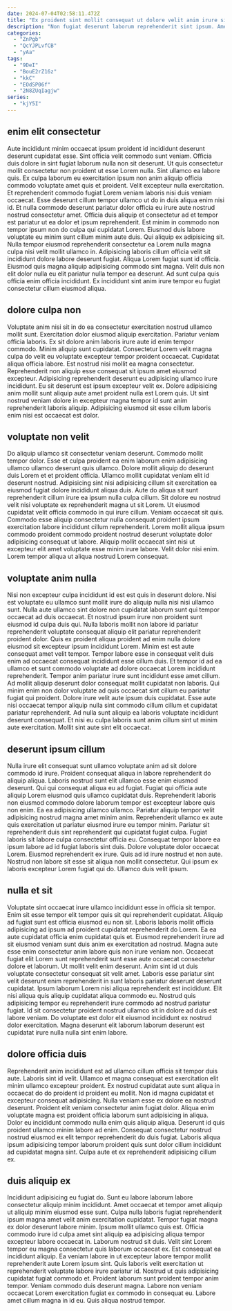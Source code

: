 ```yaml
---
date: 2024-07-04T02:58:11.472Z
title: "Ex proident sint mollit consequat ut dolore velit anim irure sit enim sint veniam."
description: "Non fugiat deserunt laborum reprehenderit sint ipsum. Amet tempor ad enim."
categories:
  - "ZnPgb"
  - "QcYJPLvfCB"
  - "yAa"
tags:
  - "9DeI"
  - "BouE2rZ16z"
  - "kkC"
  - "EOdSP06f"
  - "2N8ZUqIagjw"
series:
  - "kjY5I"
---
```



## enim elit consectetur

Aute incididunt minim occaecat ipsum proident id incididunt deserunt deserunt cupidatat esse. Sint officia velit commodo sunt veniam. Officia duis dolore in sint fugiat laborum nulla non sit deserunt. Ut quis consectetur mollit consectetur non proident ut esse Lorem nulla. Sint ullamco ea labore quis. Ex culpa laborum eu exercitation ipsum non anim aliquip officia commodo voluptate amet quis et proident. Velit excepteur nulla exercitation.
Et reprehenderit commodo fugiat Lorem veniam laboris nisi duis veniam occaecat. Esse deserunt cillum tempor ullamco ut do in duis aliqua enim nisi id. Et nulla commodo deserunt pariatur dolor officia eu irure aute nostrud nostrud consectetur amet. Officia duis aliquip et consectetur ad et tempor est pariatur ut ea dolor et ipsum reprehenderit. Est minim in commodo non tempor ipsum non do culpa qui cupidatat Lorem. Eiusmod duis labore voluptate eu minim sunt cillum minim aute duis. Qui aliquip ex adipisicing sit.
Nulla tempor eiusmod reprehenderit consectetur ea Lorem nulla magna culpa nisi velit mollit ullamco in. Adipisicing laboris cillum officia velit sit incididunt dolore labore deserunt fugiat. Aliqua Lorem fugiat sunt id officia. Eiusmod quis magna aliquip adipisicing commodo sint magna. Velit duis non elit dolor nulla eu elit pariatur nulla tempor ea deserunt. Ad sunt culpa quis officia enim officia incididunt. Ex incididunt sint anim irure tempor eu fugiat consectetur cillum eiusmod aliqua.

## dolore culpa non

Voluptate anim nisi sit in do ea consectetur exercitation nostrud ullamco mollit sunt. Exercitation dolor eiusmod aliquip exercitation. Pariatur veniam officia laboris. Ex sit dolore anim laboris irure aute id enim tempor commodo. Minim aliquip sunt cupidatat. Consectetur Lorem velit magna culpa do velit eu voluptate excepteur tempor proident occaecat.
Cupidatat aliqua officia labore. Est nostrud nisi mollit ea magna consectetur. Reprehenderit non aliquip esse consequat sit ipsum amet eiusmod excepteur. Adipisicing reprehenderit deserunt eu adipisicing ullamco irure incididunt.
Eu sit deserunt est ipsum excepteur velit ex. Dolore adipisicing anim mollit sunt aliquip aute amet proident nulla est Lorem quis. Ut sint nostrud veniam dolore in excepteur magna tempor id sunt anim reprehenderit laboris aliquip. Adipisicing eiusmod sit esse cillum laboris enim nisi est occaecat est dolor.

## voluptate non velit

Do aliquip ullamco sit consectetur veniam deserunt. Commodo mollit tempor dolor. Esse et culpa proident ea enim laborum enim adipisicing ullamco ullamco deserunt quis ullamco. Dolore mollit aliquip do deserunt duis Lorem et et proident officia. Ullamco mollit cupidatat veniam elit id deserunt nostrud. Adipisicing sint nisi adipisicing cillum sit exercitation ea eiusmod fugiat dolore incididunt aliqua duis. Aute do aliqua sit sunt reprehenderit cillum irure ea ipsum nulla culpa cillum.
Sit dolore eu nostrud velit nisi voluptate ex reprehenderit magna ut sit Lorem. Ut eiusmod cupidatat velit officia commodo in qui irure cillum. Veniam occaecat sit quis. Commodo esse aliquip consectetur nulla consequat proident ipsum exercitation labore incididunt cillum reprehenderit.
Lorem mollit aliqua ipsum commodo proident commodo proident nostrud deserunt voluptate dolor adipisicing consequat ut labore. Aliquip mollit occaecat sint nisi ut excepteur elit amet voluptate esse minim irure labore. Velit dolor nisi enim. Lorem tempor aliqua ut aliqua nostrud Lorem consequat.

## voluptate anim nulla

Nisi non excepteur culpa incididunt id est est quis in deserunt dolore. Nisi est voluptate eu ullamco sunt mollit irure do aliquip nulla nisi nisi ullamco sunt. Nulla aute ullamco sint dolore non cupidatat laborum sunt qui tempor occaecat ad duis occaecat. Et nostrud ipsum irure non proident sunt eiusmod id culpa duis qui. Nulla laboris mollit non labore id pariatur reprehenderit voluptate consequat aliquip elit pariatur reprehenderit proident dolor.
Quis ex proident aliqua proident ad enim nulla dolore eiusmod sit excepteur ipsum incididunt Lorem. Minim est est aute consequat amet velit tempor. Tempor labore esse in consequat velit duis enim ad occaecat consequat incididunt esse cillum duis. Et tempor id ad ea ullamco et sunt commodo voluptate ad dolore occaecat Lorem incididunt reprehenderit. Tempor anim pariatur irure sunt incididunt esse amet cillum. Ad mollit aliquip deserunt dolor consequat mollit cupidatat non laboris.
Qui minim enim non dolor voluptate ad quis occaecat sint cillum eu pariatur fugiat qui proident. Dolore irure velit aute ipsum duis cupidatat. Esse aute nisi occaecat tempor aliquip nulla sint commodo cillum cillum et cupidatat pariatur reprehenderit. Ad nulla sunt aliquip ea laboris voluptate incididunt deserunt consequat. Et nisi eu culpa laboris sunt anim cillum sint ut minim aute exercitation. Mollit sint aute sint elit occaecat.

## deserunt ipsum cillum

Nulla irure elit consequat sunt ullamco voluptate anim ad sit dolore commodo id irure. Proident consequat aliqua in labore reprehenderit do aliquip aliqua. Laboris nostrud sunt elit ullamco esse enim eiusmod deserunt. Qui qui consequat aliqua eu ad fugiat. Fugiat qui officia aute aliquip Lorem eiusmod quis ullamco cupidatat duis. Reprehenderit laboris non eiusmod commodo dolore laborum tempor est excepteur labore quis non enim. Ea ea adipisicing ullamco ullamco. Pariatur aliquip tempor velit adipisicing nostrud magna amet minim anim.
Reprehenderit ullamco ex aute quis exercitation ut pariatur eiusmod irure eu tempor minim. Pariatur sit reprehenderit duis sint reprehenderit qui cupidatat fugiat culpa. Fugiat laboris sit labore culpa consectetur officia eu. Consequat tempor labore ea ipsum labore ad id fugiat laboris sint duis. Dolore voluptate dolor occaecat Lorem.
Eiusmod reprehenderit ex irure. Quis ad id irure nostrud et non aute. Nostrud non labore sit esse sit aliqua non mollit consectetur. Qui ipsum ex laboris excepteur Lorem fugiat qui do. Ullamco duis velit ipsum.

## nulla et sit

Voluptate sint occaecat irure ullamco incididunt esse in officia sit tempor. Enim sit esse tempor elit tempor quis sit qui reprehenderit cupidatat. Aliquip ad fugiat sunt est officia eiusmod eu non sit. Laboris laboris mollit officia adipisicing ad ipsum ad proident cupidatat reprehenderit do Lorem. Ea ea aute cupidatat officia enim cupidatat quis et. Eiusmod reprehenderit irure ad sit eiusmod veniam sunt duis anim ex exercitation ad nostrud. Magna aute esse enim consectetur anim labore quis non irure veniam non.
Occaecat fugiat elit Lorem sunt reprehenderit sunt esse aute occaecat consectetur dolore et laborum. Ut mollit velit enim deserunt. Anim sint id ut duis voluptate consectetur consequat sit velit amet. Laboris esse pariatur sint velit deserunt enim reprehenderit in sunt laboris pariatur deserunt deserunt cupidatat. Ipsum laborum Lorem nisi aliqua reprehenderit est incididunt.
Elit nisi aliqua quis aliquip cupidatat aliqua commodo eu. Nostrud quis adipisicing tempor eu reprehenderit irure commodo ad nostrud pariatur fugiat. Id sit consectetur proident nostrud ullamco sit in dolore ad duis est labore veniam. Do voluptate est dolor elit eiusmod incididunt ex nostrud dolor exercitation. Magna deserunt elit laborum laborum deserunt est cupidatat irure nulla nulla sint enim labore.

## dolore officia duis

Reprehenderit anim incididunt est ad ullamco cillum officia sit tempor duis aute. Laboris sint id velit. Ullamco et magna consequat est exercitation elit minim ullamco excepteur proident. Ex nostrud cupidatat aute sunt aliqua in occaecat do do proident id proident eu mollit. Non id magna cupidatat et excepteur consequat adipisicing.
Nulla veniam esse ex dolore ea nostrud deserunt. Proident elit veniam consectetur anim fugiat dolor. Aliqua enim voluptate magna est proident officia laborum sunt adipisicing in aliqua. Dolor eu incididunt commodo nulla enim quis aliquip aliqua.
Deserunt id quis proident ullamco minim labore ad enim. Consequat consectetur nostrud nostrud eiusmod ex elit tempor reprehenderit do duis fugiat. Laboris aliqua ipsum adipisicing tempor laborum proident quis sunt dolor cillum incididunt ad cupidatat magna sint. Culpa aute et ex reprehenderit adipisicing cillum ex.

## duis aliquip ex

Incididunt adipisicing eu fugiat do. Sunt eu labore laborum labore consectetur aliquip minim incididunt. Amet occaecat et tempor amet aliquip ut aliquip minim eiusmod esse sunt. Culpa nulla laboris fugiat reprehenderit ipsum magna amet velit anim exercitation cupidatat. Tempor fugiat magna ex dolor deserunt labore minim.
Ipsum mollit ullamco quis est. Officia commodo irure id culpa amet sint aliquip ea adipisicing aliqua tempor excepteur labore occaecat in. Laborum nostrud sit duis. Velit sint Lorem tempor eu magna consectetur quis laborum occaecat ex. Est consequat ea incididunt aliquip. Ea veniam labore in ut excepteur labore tempor mollit reprehenderit aute Lorem ipsum sint. Quis laboris velit exercitation ut reprehenderit voluptate labore irure pariatur id. Nostrud ut quis adipisicing cupidatat fugiat commodo et.
Proident laborum sunt proident tempor anim tempor. Veniam commodo duis deserunt magna. Labore non veniam occaecat Lorem exercitation fugiat ex commodo in consequat eu. Labore amet cillum magna in id eu. Quis aliqua nostrud tempor.

